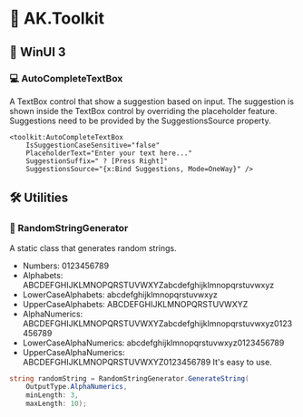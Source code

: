 # 🧰 AK.Toolkit

## 🔵 WinUI 3
### 💻 AutoCompleteTextBox
A TextBox control that show a suggestion based on input.
The suggestion is shown inside the TextBox control by overriding the placeholder feature.
Suggestions need to be provided by the SuggestionsSource property.
```xaml
<toolkit:AutoCompleteTextBox
    IsSuggestionCaseSensitive="false"
    PlaceholderText="Enter your text here..."
    SuggestionSuffix=" ? [Press Right]"
    SuggestionsSource="{x:Bind Suggestions, Mode=OneWay}" />
```

## 🛠️ Utilities
### 🧩 RandomStringGenerator
A static class that generates random strings.
- Numbers: 0123456789
- Alphabets: ABCDEFGHIJKLMNOPQRSTUVWXYZabcdefghijklmnopqrstuvwxyz
- LowerCaseAlphabets: abcdefghijklmnopqrstuvwxyz
- UpperCaseAlphabets: ABCDEFGHIJKLMNOPQRSTUVWXYZ
- AlphaNumerics: ABCDEFGHIJKLMNOPQRSTUVWXYZabcdefghijklmnopqrstuvwxyz0123456789
- LowerCaseAlphaNumerics: abcdefghijklmnopqrstuvwxyz0123456789
- UpperCaseAlphaNumerics: ABCDEFGHIJKLMNOPQRSTUVWXYZ0123456789
It's easy to use.
```csharp
string randomString = RandomStringGenerator.GenerateString(
    OutputType.AlphaNumerics,
    minLength: 3,
    maxLength: 10);
```
